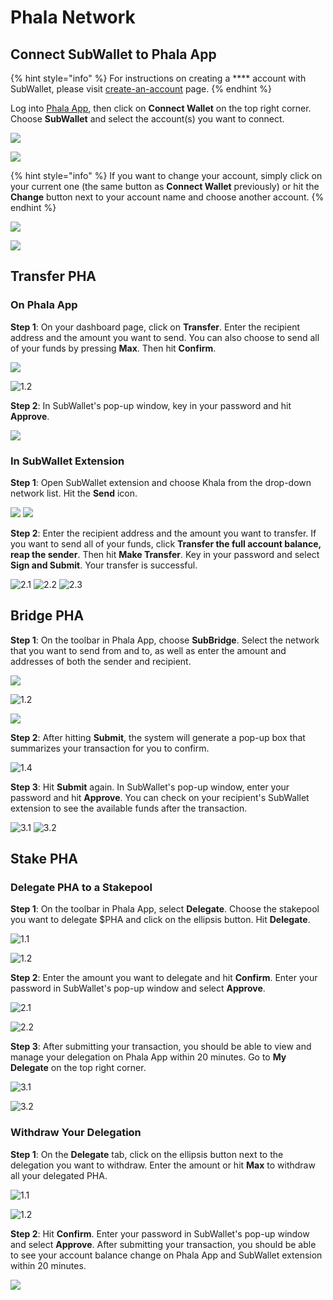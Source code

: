 # Phala Network

## Connect SubWallet to Phala App

{% hint style="info" %}
For instructions on creating a **** account with SubWallet, please visit [create-an-account](../extension-user-guide/create-an-account/ "mention") page.
{% endhint %}

Log into [Phala App](https://app.phala.network/), then click on **Connect Wallet** on the top right corner. Choose **SubWallet** and select the account(s) you want to connect.&#x20;

![](../.gitbook/assets/phala1.png)

![](<../.gitbook/assets/Screen Shot 2022-04-26 at 11.10.08.png>)

{% hint style="info" %}
If you want to change your account, simply click on your current one (the same button as **Connect Wallet** previously) or hit the **Change** button next to your account name and choose another account.
{% endhint %}

![](../.gitbook/assets/phala2.png)

![](<../.gitbook/assets/Screen Shot 2022-04-26 at 11.03.14.png>)

## Transfer PHA

### On Phala App

**Step 1**: On your dashboard page, click on **Transfer**. Enter the recipient address and the amount you want to send. You can also choose to send all of your funds by pressing **Max**. Then hit **Confirm**.&#x20;

![](../.gitbook/assets/phala3.png)

![1.2](<../.gitbook/assets/Screen Shot 2022-04-26 at 11.48.35.png>)

**Step 2**: In SubWallet's pop-up window, key in your password and hit **Approve**.

![](<../.gitbook/assets/Screen Shot 2022-04-26 at 11.55.47.png>)

### In SubWallet Extension

**Step 1**: Open SubWallet extension and choose Khala from the drop-down network list. Hit the **Send** icon.

![](../.gitbook/assets/phala4.png) ![](../.gitbook/assets/phala5.png)

**Step 2**: Enter the recipient address and the amount you want to transfer. If you want to send all of your funds, click **Transfer the full account balance, reap the sender**. Then hit **Make Transfer**. Key in your password and select **Sign and Submit**. Your transfer is successful.&#x20;

![2.1](<../.gitbook/assets/Screen Shot 2022-04-26 at 12.07.25.png>) ![2.2](<../.gitbook/assets/Screen Shot 2022-04-26 at 12.07.39 (1).png>) ![2.3](<../.gitbook/assets/Screen Shot 2022-04-26 at 12.12.57.png>)

## Bridge PHA

**Step 1**: On the toolbar in Phala App, choose **SubBridge**. Select the network that you want to send from and to, as well as enter the amount and addresses of both the sender and recipient.&#x20;

![](../.gitbook/assets/phala6.png)

![1.2](<../.gitbook/assets/Screen Shot 2022-04-26 at 12.31.50.png>)

![](<../.gitbook/assets/Screen Shot 2022-04-26 at 12.33.00.png>)

**Step 2**: After hitting **Submit**, the system will generate a pop-up box that summarizes your transaction for you to confirm.

![1.4](<../.gitbook/assets/Screen Shot 2022-04-26 at 12.33.40.png>)

**Step 3**: Hit **Submit** again. In SubWallet's pop-up window, enter your password and hit **Approve**. You can check on your recipient's SubWallet extension to see the available funds after the transaction.

![3.1](<../.gitbook/assets/Screen Shot 2022-04-26 at 12.41.00.png>) ![3.2](<../.gitbook/assets/Screen Shot 2022-04-26 at 12.46.04.png>)

## Stake PHA

### Delegate PHA to a Stakepool&#x20;

**Step 1**: On the toolbar in Phala App, select **Delegate**. Choose the stakepool you want to delegate $PHA and click on the ellipsis button. Hit **Delegate**.&#x20;

![1.1](<../.gitbook/assets/Screen Shot 2022-04-26 at 14.55.02.png>)

![1.2](<../.gitbook/assets/Screen Shot 2022-04-26 at 14.55.21 (1).png>)

**Step 2**: Enter the amount you want to delegate and hit **Confirm**. Enter your password in SubWallet's pop-up window and select **Approve**.&#x20;

![2.1](<../.gitbook/assets/Screen Shot 2022-04-26 at 14.56.36.png>)

![2.2](<../.gitbook/assets/Screen Shot 2022-04-26 at 14.56.58.png>)

**Step 3**: After submitting your transaction, you should be able to view and manage your delegation on Phala App within 20 minutes. Go to **My Delegate** on the top right corner.

![3.1](<../.gitbook/assets/Screen Shot 2022-04-26 at 15.01.48.png>)

![3.2](<../.gitbook/assets/Screen Shot 2022-04-26 at 15.12.20 (1).png>)

### Withdraw Your Delegation

**Step 1**: On the **Delegate** tab, click on the ellipsis button next to the delegation you want to withdraw. Enter the amount or hit **Max** to withdraw all your delegated PHA.

![1.1](<../.gitbook/assets/Screen Shot 2022-04-26 at 15.19.02.png>)

![1.2](<../.gitbook/assets/Screen Shot 2022-04-26 at 15.19.46 (1).png>)

**Step 2**: Hit **Confirm**. Enter your password in SubWallet's pop-up window and select **Approve**. After submitting your transaction, you should be able to see your account balance change on Phala App and SubWallet extension within 20 minutes.

![](<../.gitbook/assets/Screen Shot 2022-04-26 at 15.23.05 (1).png>)

&#x20;
